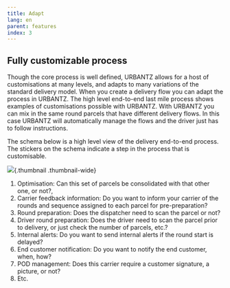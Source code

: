 ```yaml
---
title: Adapt
lang: en
parent: features
index: 3
---
```

## Fully customizable process
Though the core process is well defined, URBANTZ allows for a host of customisations at many levels, and adapts to many variations of the standard delivery model. When you create a delivery flow you can adapt the process in URBANTZ. The high level end-to-end last mile process shows examples of customisations possible with URBANTZ.
With URBANTZ you can mix in the same round parcels that have different delivery flows. In this case URBANTZ will automatically manage the flows and the driver just has to follow instructions.

The schema below is a high level view of the delivery end-to-end process. The stickers on the schema indicate a step in the process that is customisable.

![](process.jpg){.thumbnail .thumbnail-wide}

1.	Optimisation: Can this set of parcels be consolidated with that other one, or not?, 
2.	Carrier feedback information: Do you want to inform your carrier of the rounds and sequence assigned to each parcel for pre-preparation?
3.	Round preparation: Does the dispatcher need to scan the parcel or not?
4.	Driver round preparation: Does the driver need to scan the parcel prior to delivery, or just check the number of parcels, etc.? 
5.	Internal alerts: Do you want to send internal alerts if the round start is delayed?
6.	End customer notification: Do you want to notify the end customer, when, how?
7.	POD management: Does this carrier require a customer signature, a picture, or not? 
8.	Etc.
